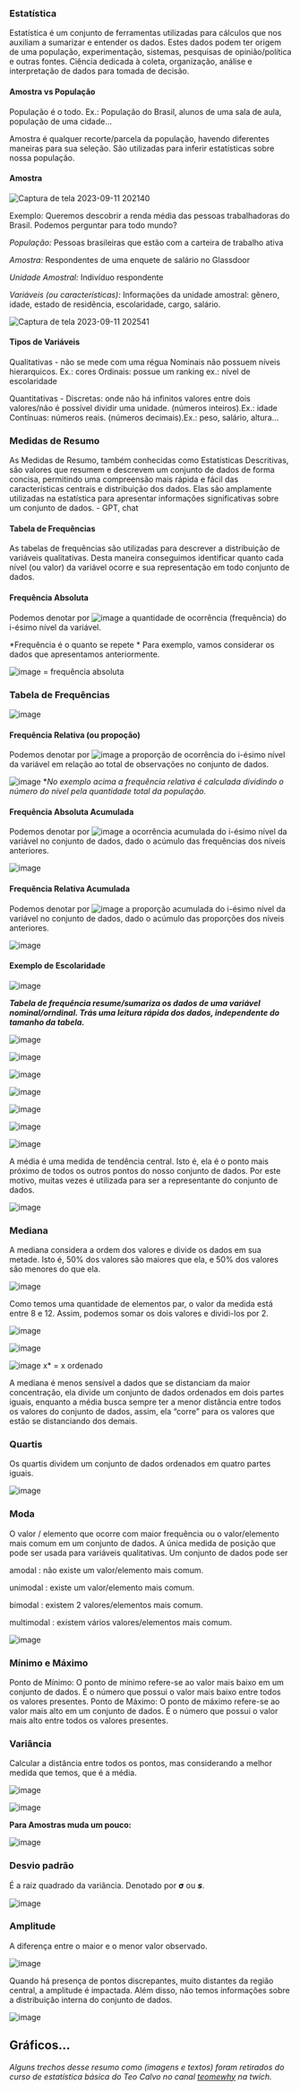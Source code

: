 ### Estatística
Estatística é um conjunto de ferramentas utilizadas para cálculos que nos auxiliam a sumarizar e entender os dados. 
Estes dados podem ter origem de uma população, experimentação, sistemas, pesquisas de opinião/política e outras fontes.
Ciência dedicada à coleta, organização, análise e interpretação de dados para tomada de  decisão.



#### Amostra vs População

População é o todo. Ex.: População do Brasil, alunos de uma sala de aula,
população de uma cidade...

Amostra é qualquer recorte/parcela da população, havendo diferentes maneiras para sua seleção.
São utilizadas para inferir estatísticas sobre nossa população.

#### Amostra 

![Captura de tela 2023-09-11 202140](https://github.com/daniellegaspar/estatistica-basica/assets/86385596/10d13a3a-6188-4c5c-9723-72d9d5b2a5b6)


Exemplo:
Queremos descobrir a renda média das pessoas trabalhadoras do Brasil.
Podemos perguntar para todo mundo?

*População:* Pessoas brasileiras que estão com a carteira de trabalho ativa

*Amostra:* Respondentes de uma enquete de salário no Glassdoor

*Unidade Amostral:* Indivíduo respondente

*Variáveis (ou características):* Informações da unidade amostral: gênero, idade, estado de residência, escolaridade, cargo, salário.

![Captura de tela 2023-09-11 202541](https://github.com/daniellegaspar/estatistica-basica/assets/86385596/7b7f8f94-9962-4c1c-8361-4d0563acbc3d)

#### Tipos de Variáveis
Qualitativas - não se mede com uma régua
Nominais não possuem níveis hierarquicos. Ex.: cores
Ordinais: possue um ranking ex.: nível de escolaridade

Quantitativas - 
Discretas: onde não há infinitos valores entre dois valores/não é possível dividir uma unidade. (números inteiros).Ex.: idade
Contínuas: números reais. (números decimais).Ex.: peso, salário, altura...

### Medidas de Resumo
As Medidas de Resumo, também conhecidas como Estatísticas Descritivas, são valores que resumem e descrevem um conjunto de dados de forma concisa, permitindo uma compreensão mais rápida e fácil das características centrais e distribuição dos dados. Elas são amplamente utilizadas na estatística para apresentar informações significativas sobre um conjunto de dados. - GPT, chat

#### Tabela de Frequências
As tabelas de frequências são utilizadas para descrever a distribuição de variáveis qualitativas. Desta maneira conseguimos identificar quanto cada nível (ou valor) da variável ocorre e sua representação em todo conjunto de dados.

#### Frequência Absoluta
Podemos denotar por ![image](https://github.com/daniellegaspar/estatistica-basica/assets/86385596/66a88d00-c7f1-41e8-bffd-a9bc9ea58ffa) a quantidade de ocorrência (frequência) do i-ésimo nível da variável.

*Frequência é o quanto se repete
*
Para exemplo, vamos considerar os dados que apresentamos anteriormente.

![image](https://github.com/daniellegaspar/estatistica-basica/assets/86385596/66a88d00-c7f1-41e8-bffd-a9bc9ea58ffa) = frequência absoluta

### Tabela de Frequências
![image](https://github.com/daniellegaspar/estatistica-basica/assets/86385596/48eb785f-5159-405f-bc2c-bf689fe33028)

#### Frequência Relativa (ou propoção)
Podemos denotar por ![image](https://github.com/daniellegaspar/estatistica-basica/assets/86385596/3ff433d8-0c4d-4ec3-816f-5b82b8afae6e) a proporção de ocorrência do i-ésimo nível da variável em relação ao total de observações no conjunto de dados.

![image](https://github.com/daniellegaspar/estatistica-basica/assets/86385596/79f3095b-3321-433f-9258-739f14c0b521)
**No exemplo acima a frequência relativa é calculada dividindo o número do nível pela quantidade total da população.*

#### Frequência Absoluta Acumulada
Podemos denotar por ![image](https://github.com/daniellegaspar/estatistica-basica/assets/86385596/4f64c350-246b-47ed-b3f2-27ae4b828204) a ocorrência acumulada do i-ésimo nível da variável no conjunto de dados, dado o acúmulo das frequências dos níveis anteriores.

![image](https://github.com/daniellegaspar/estatistica-basica/assets/86385596/23785c59-0a2f-43c6-9296-f86de2fb6913)

#### Frequência Relativa Acumulada
Podemos denotar por ![image](https://github.com/daniellegaspar/estatistica-basica/assets/86385596/693ae7e5-acb5-4d2f-a8a9-0f63dc3a5a2d) a proporção acumulada do i-ésimo nível da variável no conjunto de dados, dado o acúmulo das proporções dos níveis anteriores.

![image](https://github.com/daniellegaspar/estatistica-basica/assets/86385596/125c3652-f35c-4150-a986-546c7d097f61)

#### Exemplo de Escolaridade
![image](https://github.com/daniellegaspar/estatistica-basica/assets/86385596/04398f60-960c-41b2-8a39-795162381327)


***Tabela de frequência resume/sumariza os dados de uma variável nominal/orndinal. Trás uma leitura rápida dos dados, independente do tamanho da tabela.***

![image](https://github.com/daniellegaspar/estatistica-basica/assets/86385596/81427cca-4ac7-4def-9eed-b8c553fdbd32)

![image](https://github.com/daniellegaspar/estatistica-basica/assets/86385596/ae186783-7178-497c-b75d-78f98c75367e)

![image](https://github.com/daniellegaspar/estatistica-basica/assets/86385596/1ae5cdf9-5047-47f7-92c5-5887df11f5dc)

![image](https://github.com/daniellegaspar/estatistica-basica/assets/86385596/9808820f-2991-486d-9912-efa3af0a77c9)

![image](https://github.com/daniellegaspar/estatistica-basica/assets/86385596/7aa79fe2-9dfc-4d90-913f-91fdc4d9e023)

![image](https://github.com/daniellegaspar/estatistica-basica/assets/86385596/72c9162b-c6b3-4443-956b-56fe7b0fae29)

![image](https://github.com/daniellegaspar/estatistica-basica/assets/86385596/aef92f2b-6028-4d57-9282-a380c7f4bc82)

A média é uma medida de tendência central. Isto é, ela é o ponto mais próximo de todos os outros pontos do nosso conjunto de dados. Por este motivo, muitas vezes é utilizada para ser a representante do conjunto de dados.

![image](https://github.com/daniellegaspar/estatistica-basica/assets/86385596/affd116a-4134-4d04-992e-f604207479a8)

### Mediana
A mediana considera a ordem dos valores e divide os dados em sua metade. Isto é, 50% dos valores são maiores que ela, e 50% dos valores são menores do que ela.

![image](https://github.com/daniellegaspar/estatistica-basica/assets/86385596/21cba619-5b0c-4359-80bf-a00950da6dce)

Como temos uma quantidade de elementos par, o valor da medida está entre 8 e 12. Assim, podemos somar os dois valores e dividi-los por 2.


![image](https://github.com/daniellegaspar/estatistica-basica/assets/86385596/35a586b2-3ae2-4d0d-9d65-de5b2e8d8b51)

![image](https://github.com/daniellegaspar/estatistica-basica/assets/86385596/0089c37d-3f5f-4723-ac5a-e0fdb1f5382d)

![image](https://github.com/daniellegaspar/estatistica-basica/assets/86385596/97dc2dc3-d66d-4ee1-a31f-078c36ca3d5e)
x* = x ordenado

A mediana é menos sensível a dados que se distanciam da maior concentração, ela divide um conjunto de dados ordenados em dois partes iguais, enquanto a média busca sempre ter a menor distância entre todos os valores do conjunto de dados, assim, ela “corre” para os valores que estão se distanciando dos demais.

### Quartis
Os quartis dividem um conjunto de dados ordenados em quatro partes iguais.

![image](https://github.com/daniellegaspar/estatistica-basica/assets/86385596/d3b63e01-8079-4ea0-85c8-082618ef01a5)

### Moda
O valor / elemento que ocorre com maior frequência ou o valor/elemento mais comum em um conjunto de dados. A única medida de posição que pode ser usada para variáveis qualitativas. 
Um conjunto de dados pode ser 

amodal  : não existe um valor/elemento mais comum.

unimodal : existe um valor/elemento mais comum.

bimodal : existem 2 valores/elementos mais comum.

multimodal : existem vários valores/elementos mais comum.

![image](https://github.com/daniellegaspar/estatistica-basica/assets/86385596/c93e3ade-50e4-40e6-9f2a-1d9063a83f3f)

### Mínimo e Máximo
Ponto de Mínimo: O ponto de mínimo refere-se ao valor mais baixo em um conjunto de dados. É o número que possui o valor mais baixo entre todos os valores presentes.
Ponto de Máximo: O ponto de máximo refere-se ao valor mais alto em um conjunto de dados. É o número que possui o valor mais alto entre todos os valores presentes.

### Variância 
Calcular a distância entre todos os pontos, mas considerando a melhor medida que temos, que é a média.

![image](https://github.com/daniellegaspar/estatistica-basica/assets/86385596/c34a4177-cf4e-41ff-85ef-a4da27a7e754)

![image](https://github.com/daniellegaspar/estatistica-basica/assets/86385596/50c66dd5-7a23-4b5c-b07e-0209418a0d5e)

**Para Amostras muda um pouco:**

![image](https://github.com/daniellegaspar/estatistica-basica/assets/86385596/7d924868-23e5-4717-933b-76019ee9831d)

### Desvio padrão 
É a raiz quadrado da variância. Denotado por 𝛔 ou 𝙨. 

![image](https://github.com/daniellegaspar/estatistica-basica/assets/86385596/c7f24656-b79d-46bb-ae86-a8f441d3f8e8)

### Amplitude
A diferença entre o maior e o menor valor observado.

![image](https://github.com/daniellegaspar/estatistica-basica/assets/86385596/71aac295-166b-4dc6-9048-95739955ecae)

Quando há presença de pontos discrepantes, muito distantes da região central, a amplitude é impactada. Além disso, não temos informações sobre a distribuição interna do conjunto de dados.

![image](https://github.com/daniellegaspar/estatistica-basica/assets/86385596/3be806a1-6de5-4c4f-a8e4-566e1906b21b)

## Gráficos...












*Alguns trechos desse resumo como (imagens e textos) foram retirados do curso de estatística básica do Teo Calvo no canal [teomewhy](https://www.twitch.tv/teomewhy) na twich.*
